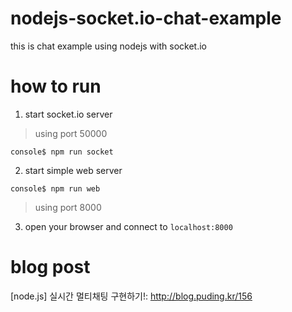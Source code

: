 # nodejs-socket.io-chat-example
this is chat example using nodejs with socket.io

# how to run

1. start socket.io server

> using port 50000

```
console$ npm run socket
```

2. start simple web server
```
console$ npm run web
```

> using port 8000

3. open your browser and connect to `localhost:8000`

# blog post
[node.js] 실시간 멀티채팅 구현하기!: <http://blog.puding.kr/156>
